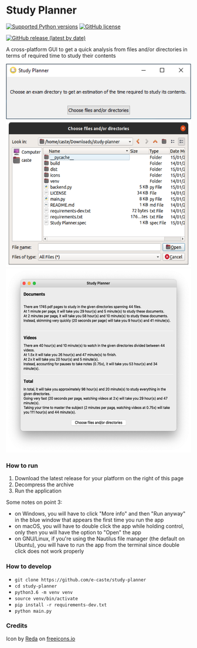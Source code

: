 # Study Planner

[![Supported Python versions](https://img.shields.io/badge/python-3.6-brightgreen?style=plastic)]() [![GitHub license](https://img.shields.io/github/license/e-caste/study-planner?style=plastic)](https://github.com/e-caste/study-planner/blob/master/LICENSE)    

[![GitHub release (latest by date)](https://img.shields.io/github/v/release/e-caste/study-planner?style=social)](https://github.com/e-caste/study-planner/releases) 

A cross-platform GUI to get a quick analysis from files and/or directories in terms of required time to study their contents

<p align="center">
  <img height="150" src="readme/windows_screenshot.png" alt="Windows">
  <img height="400" src="readme/ubuntu_screenshot.png" alt="Ubuntu">
  <img height="500" src="readme/mac_screeshot.png" alt="macOS">
</p>

### How to run

1. Download the latest release for your platform on the right of this page
2. Decompress the archive
3. Run the application

Some notes on point 3:
- on Windows, you will have to click "More info" and then "Run anyway" in the blue window that appears the first time you run the app
- on macOS, you will have to double click the app while holding control, only then you will have the option to "Open" the app
- on GNU/Linux, if you're using the Nautilus file manager (the default on Ubuntu), you will have to run the app from the terminal since double click does not work properly 

### How to develop
- `git clone https://github.com/e-caste/study-planner`
- `cd study-planner`
- `python3.6 -m venv venv`
- `source venv/bin/activate`
- `pip install -r requirements-dev.txt`
- `python main.py`

### Credits

Icon by <a href="https://freeicons.io/profile/6156">Reda</a> on <a href="https://freeicons.io">freeicons.io</a>
                                
